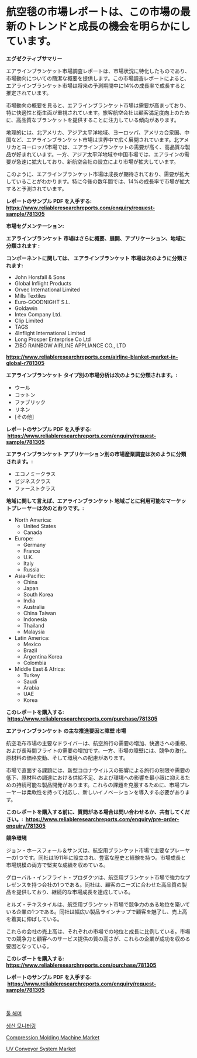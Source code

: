 <p><h1>航空毯の市場レポートは、この市場の最新のトレンドと成長の機会を明らかにしています。</h1></p><p><strong>エグゼクティブサマリー</strong></p>
<p><p>エアラインブランケット市場調査レポートは、市場状況に特化したものであり、市場動向についての簡潔な概要を提供します。この市場調査レポートによると、エアラインブランケット市場は将来の予測期間中に14%の成長率で成長すると推定されています。</p><p>市場動向の概要を見ると、エアラインブランケット市場は需要が高まっており、特に快適性と衛生面が重視されています。旅客航空会社は顧客満足度向上のために、高品質なブランケットを提供することに注力している傾向があります。</p><p>地理的には、北アメリカ、アジア太平洋地域、ヨーロッパ、アメリカ合衆国、中国など、エアラインブランケット市場は世界中で広く展開されています。北アメリカとヨーロッパ市場では、エアラインブランケットの需要が高く、高品質な製品が好まれています。一方、アジア太平洋地域や中国市場では、エアラインの需要が急速に拡大しており、新航空会社の設立により市場が拡大しています。</p><p>このように、エアラインブランケット市場は成長が期待されており、需要が拡大していることがわかります。特に今後の数年間では、14%の成長率で市場が拡大すると予測されています。</p></p>
<p><strong>レポートのサンプル PDF を入手する: <a href="https://www.reliableresearchreports.com/enquiry/request-sample/781305">https://www.reliableresearchreports.com/enquiry/request-sample/781305</a></strong></p>
<p><strong>市場セグメンテーション:</strong></p>
<p><strong> エアラインブランケット 市場はさらに概要、展開、アプリケーション、地域に分類されます :</strong></p>
<p><strong>コンポーネントに関しては、 エアラインブランケット 市場は次のように分類されます: &nbsp;</strong></p>
<p><ul><li>John Horsfall &amp; Sons</li><li>Global Inflight Products</li><li>Orvec International Limited</li><li>Mills Textiles</li><li>Euro-GOODNIGHT S.L.</li><li>Goldawin</li><li>Intex Company Ltd.</li><li>Clip Limited</li><li>TAGS</li><li>4Inflight International Limited</li><li>Long Prosper Enterprise Co Ltd</li><li>ZIBO RAINBOW AIRLINE APPLIANCE CO., LTD</li></ul></p>
<p><strong><a href="https://www.reliableresearchreports.com/airline-blanket-market-in-global-r781305">https://www.reliableresearchreports.com/airline-blanket-market-in-global-r781305</a></strong></p>
<p><strong> エアラインブランケット タイプ別の市場分析は次のように分類されます。:</strong></p>
<p><ul><li>ウール</li><li>コットン</li><li>ファブリック</li><li>リネン</li><li>[その他]</li></ul></p>
<p><strong>レポートのサンプル PDF を入手する: &nbsp;<a href="https://www.reliableresearchreports.com/enquiry/request-sample/781305">https://www.reliableresearchreports.com/enquiry/request-sample/781305</a></strong></p>
<p><strong> エアラインブランケット アプリケーション別の市場産業調査は次のように分類されます。:</strong></p>
<p><ul><li>エコノミークラス</li><li>ビジネスクラス</li><li>ファーストクラス</li></ul></p>
<p><strong>地域に関して言えば、エアラインブランケット 地域ごとに利用可能なマーケットプレーヤーは次のとおりです。:</strong></p>
<p><ul>
    <li>
        North America:
        <ul>
            <li>United States</li>
            <li>Canada</li>
        </ul>
    </li>
    <li>
        Europe:
        <ul>
            <li>Germany</li>
            <li>France</li>
            <li>U.K.</li>
            <li>Italy</li>
            <li>Russia</li>
        </ul>
    </li>
    <li>
        Asia-Pacific:
        <ul>
            <li>China</li>
            <li>Japan</li>
            <li>South Korea</li>
            <li>India</li>
            <li>Australia</li>
            <li>China Taiwan</li>
            <li>Indonesia</li>
            <li>Thailand</li>
            <li>Malaysia</li>
        </ul>
    </li>
    <li>
        Latin America:
        <ul>
            <li>Mexico</li>
            <li>Brazil</li>
            <li>Argentina Korea</li>
            <li>Colombia</li>
        </ul>
    </li>
    <li>
        Middle East & Africa:
        <ul>
            <li>Turkey</li>
            <li>Saudi</li>
            <li>Arabia</li>
            <li>UAE</li>
            <li>Korea</li>
        </ul>
    </li>
    </ul></p>
<p><strong>このレポートを購入する: &nbsp;<a href="https://www.reliableresearchreports.com/purchase/781305">https://www.reliableresearchreports.com/purchase/781305</a></strong></p>
<p><strong>エアラインブランケット の主な推進要因と障壁 市場</strong></p>
<p><p>航空毛布市場の主要なドライバーは、航空旅行の需要の増加、快適さへの重視、および長時間フライトの需要の増加です。一方、市場の障壁には、競争の激化、原材料の価格変動、そして環境への配慮があります。</p><p>市場で直面する課題には、新型コロナウイルスの影響による旅行の制限や需要の低下、原材料の調達における供給不足、および環境への影響を最小限に抑えるための持続可能な製品開発があります。これらの課題を克服するために、市場プレーヤーは柔軟性を持って対応し、新しいイノベーションを導入する必要があります。</p></p>
<p><strong>このレポートを購入する前に、質問がある場合は問い合わせるか、共有してください。:&nbsp; <a href="https://www.reliableresearchreports.com/enquiry/pre-order-enquiry/781305">https://www.reliableresearchreports.com/enquiry/pre-order-enquiry/781305</a></strong></p>
<p><strong>競争環境</strong></p>
<p><p>ジョン・ホースフォール＆サンズは、航空用ブランケット市場で主要なプレーヤーの1つです。同社は1911年に設立され、豊富な歴史と経験を持つ。市場成長と市場規模の両方で堅実な成績を収めている。</p><p>グローバル・インフライト・プロダクツは、航空用ブランケット市場で強力なプレゼンスを持つ会社の1つである。同社は、顧客のニーズに合わせた高品質の製品を提供しており、継続的な市場成長を達成している。</p><p>ミルズ・テキスタイルは、航空用ブランケット市場で競争力のある地位を築いている企業の1つである。同社は幅広い製品ラインナップで顧客を魅了し、売上高を着実に伸ばしている。</p><p>これらの会社の売上高は、それぞれの市場での地位と成長に比例している。市場での競争力と顧客へのサービス提供の質の高さが、これらの企業が成功を収める要因となっている。</p></p>
<p><strong>このレポートを購入する: &nbsp; <a href="https://www.reliableresearchreports.com/purchase/781305">https://www.reliableresearchreports.com/purchase/781305</a></strong></p>
<p><strong>レポートのサンプル PDF を入手する: &nbsp;<a href="https://www.reliableresearchreports.com/enquiry/request-sample/781305">https://www.reliableresearchreports.com/enquiry/request-sample/781305</a></strong><strong></strong></p>
<p>&nbsp;</p>
<p><p><a href="https://medium.com/@leatharoan20231/%EB%8F%84%EA%B5%AC-%EB%A7%9D%EC%B9%98-%EC%8B%9C%EC%9E%A5-%EC%84%B1%EA%B3%B5%EC%A0%81%EC%9D%B8-%EB%B9%84%EC%A6%88%EB%8B%88%EC%8A%A4-%EC%A0%84%EB%9E%B5-%EC%98%88%EC%B8%A1%EC%9D%98-%EC%97%B4%EC%87%A02021%EB%85%84%EA%B9%8C%EC%A7%80-366024848adb">툴 해머</a></p><p><a href="https://medium.com/@gummibear5656757/%EC%83%9D%EC%82%B0-%EB%AA%A8%EB%8B%88%ED%84%B0%EB%A7%81-%EC%8B%9C%EC%9E%A5-%EA%B7%9C%EB%AA%A8-cagr-%ED%8A%B8%EB%A0%8C%EB%93%9C-2024-2030-18db103eb652">생산 모니터링</a></p><p><a href="https://github.com/singletonthaxterkelliehr2df/Market-Research-Report-List-2/blob/main/compression-molding-machine-market.md">Compression Molding Machine Market</a></p><p><a href="https://github.com/kufem1/Market-Research-Report-List-2/blob/main/uv-conveyor-system-market.md">UV Conveyor System Market</a></p></p>